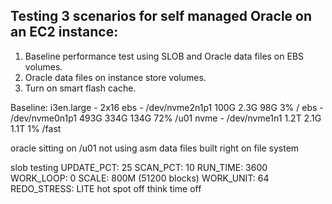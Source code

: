 ## Testing 3 scenarios for self managed Oracle on an EC2 instance:
1. Baseline performance test using SLOB and Oracle data files on EBS volumes.
2. Oracle data files on instance store volumes.
3. Turn on smart flash cache.

Baseline:
i3en.large - 2x16
ebs - /dev/nvme2n1p1  100G  2.3G   98G   3% /
ebs - /dev/nvme0n1p1  493G  334G  134G  72% /u01
nvme - /dev/nvme1n1    1.2T  2.1G  1.1T   1% /fast

oracle sitting on /u01
not using asm
data files built right on file system

slob testing
UPDATE_PCT: 25
SCAN_PCT: 10
RUN_TIME: 3600
WORK_LOOP: 0
SCALE: 800M (51200 blocks)
WORK_UNIT: 64
REDO_STRESS: LITE
hot spot off
think time off


